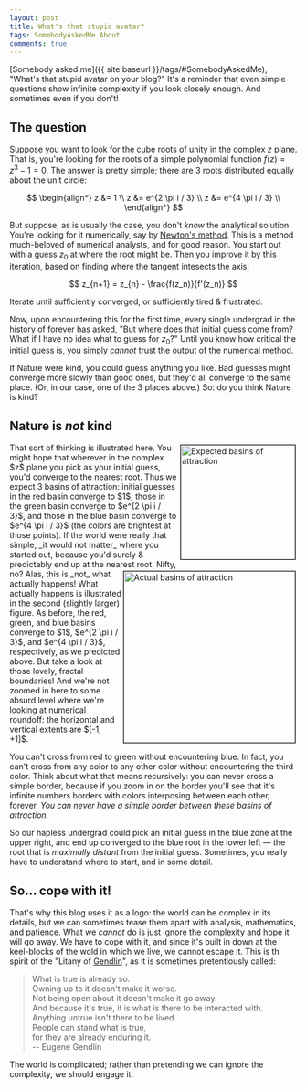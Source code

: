 ```yaml
---
layout: post
title: What's that stupid avatar?
tags: SomebodyAskedMe About
comments: true
---
```


[Somebody asked me]({{ site.baseurl }}/tags/#SomebodyAskedMe), "What's that stupid avatar
on your blog?"  It's a reminder that even simple questions show infinite complexity if you
look closely enough.  And sometimes even if you don't!  

## The question  

Suppose you want to look for the cube roots of unity in the complex $z$ plane.  That is,
you're looking for the roots of a simple polynomial function $f(z) = z^3 - 1 = 0$.  The
answer is pretty simple; there are 3 roots distributed equally about the unit circle:

$$
\begin{align*}
  z &= 1               \\
  z &= e^{2 \pi i / 3} \\
  z &= e^{4 \pi i / 3} \\
\end{align*}
$$

But suppose, as is usually the case, you don't _know_ the analytical solution.  You're
looking for it numerically, say by 
[Newton's method](https://en.wikipedia.org/wiki/Newton%27s_method).  This is a method
much-beloved of numerical analysts, and for good reason.  You start out with a guess $z_0$
at where the root might be.  Then you improve it by this iteration, based on finding where
the tangent intesects the axis:  

$$
z_{n+1} = z_{n} - \frac{f(z_n)}{f'(z_n)}
$$

Iterate until sufficiently converged, or sufficiently tired &amp; frustrated.  

Now, upon encountering this for the first time, every single undergrad in the history of
forever has asked, "But where does that initial guess come from?  What if I have no idea
what to guess for $z_0$?"  Until you know how critical the initial guess is, you simply
_cannot_ trust the output of the numerical method.  

If Nature were kind, you could guess anything you like.  Bad guesses might converge more
slowly than good ones, but they'd all converge to the same place.  (Or, in our case, one 
of the 3 places above.)  So: do you think Nature is kind?  

## Nature is _not_ kind

<!-- *** figure/figcaption -->
<img src="{{ site.baseurl }}/images/2020-08-07-whats-that-stupid-avatar-expected.png" width="200" height="200" alt="Expected basins of attraction" title="Expected basins of attraction"  style="float: right; margin: 3px 3px 3px 3px; border: 1px solid #000000;">
That sort of thinking is illustrated here.  You might hope that wherever in the complex
$z$ plane you pick as your initial guess, you'd converge to the nearest root.  Thus we
expect 3 basins of attraction: initial guesses in the red basin converge to $1$, those in
the green basin converge to $e^{2 \pi i / 3}$, and those in the blue basin converge to
$e^{4 \pi i / 3}$ (the colors are brightest at those points).  If the world were really
that simple, _it would not matter_ where you started out, because you'd surely &amp;
predictably end up at the nearest root.  Nifty, no?  

<!-- *** figure/figcaption -->
<img src="{{ site.baseurl }}/images/root-fractal-1000.png" width="300" height="300" alt="Actual basins of attraction" title="Actual basins of attraction" style="float: right; margin: 3px 3px 3px 3px; border: 1px solid #000000;">
Alas, this is _not_ what actually happens!  What actually happens is illustrated in the
second (slightly larger) figure.  As before, the red, green, and blue basins converge to 
$1$, $e^{2 \pi i / 3}$, and $e^{4 \pi i / 3}$, respectively, as we predicted above.  
But take a look at those lovely, fractal boundaries!  And we're not zoomed in here to some 
absurd level where we're looking at numerical roundoff: the horizontal and vertical extents are
$[-1, +1]$.  

You can't cross from red to green without encountering blue.  In fact, you can't cross from
any color to any other color without encountering the third color.  Think about what that
means recursively: you can never cross a simple border, because if you zoom in on the
border you'll see that it's infinite numbers borders with colors interposing between each
other, forever.  _You can never have a simple border between these basins of attraction._  

So our hapless undergrad could pick an initial guess in the blue zone at the upper right,
and end up converged to the blue root in the lower left &mdash; the root that is
_maximally distant_ from the initial guess.  Sometimes, you really have to understand
where to start, and in some detail.  

## So... cope with it!  

That's why this blog uses it as a logo: the world can be complex in its details, but we
can sometimes tease them apart with analysis, mathematics, and patience.  What we _cannot_
do is just ignore the complexity and hope it will go away.  We have to cope with it, and
since it's built in down at the keel-blocks of the wold in which we live, we cannot escape
it.  This is th spirit of the "Litany of [Gendlin](https://en.wikipedia.org/wiki/Eugene_Gendlin)",
as it is sometimes pretentiously called:  

>What is true is already so.  
>Owning up to it doesn't make it worse.  
>Not being open about it doesn't make it go away.  
>And because it's true, it is what is there to be interacted with.  
>Anything untrue isn't there to be lived.  
>People can stand what is true,  
>for they are already enduring it.  
> -- Eugene Gendlin

The world is complicated; rather than pretending we can ignore the complexity, we should engage it.  
